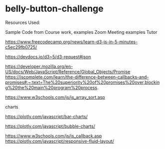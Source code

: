 # belly-button-challenge
Resources Used:

Sample Code from Course work, examples
Zoom Meeting examples
Tutor 

https://www.freecodecamp.org/news/learn-d3-js-in-5-minutes-c5ec29fb0725/

https://devdocs.io/d3~5/d3-request#json

https://developer.mozilla.org/en-US/docs/Web/JavaScript/Reference/Global_Objects/Promise
https://jscomplete.com/learn/the-difference-between-callbacks-and-promises#:~:text=The%20superiority%20of%20promises%20over,blocking%20the%20main%20program%20process.

https://www.w3schools.com/js/js_array_sort.asp

charts

https://plotly.com/javascript/bar-charts/

https://plotly.com/javascript/bubble-charts/

https://www.w3schools.com/js/js_callback.asp
https://plotly.com/javascript/responsive-fluid-layout/

